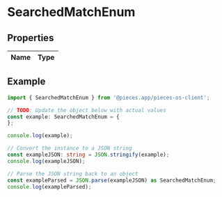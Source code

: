 
# SearchedMatchEnum


## Properties

Name | Type
------------ | -------------

## Example

```typescript
import { SearchedMatchEnum } from '@pieces.app/pieces-os-client';

// TODO: Update the object below with actual values
const example: SearchedMatchEnum = {
};

console.log(example);

// Convert the instance to a JSON string
const exampleJSON: string = JSON.stringify(example);
console.log(exampleJSON);

// Parse the JSON string back to an object
const exampleParsed = JSON.parse(exampleJSON) as SearchedMatchEnum;
console.log(exampleParsed);
```


